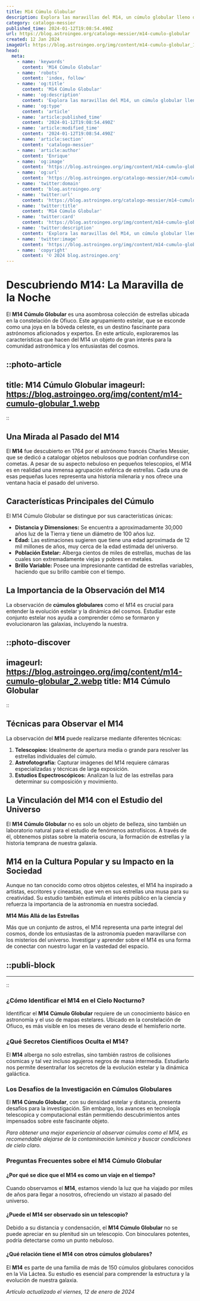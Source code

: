```yaml
---
title: M14 Cúmulo Globular
description: Explora las maravillas del M14, un cúmulo globular lleno de estrellas antiguas. Disfruta de datos astronómicos fascinantes y su historia cósmica.
category: catalogo-messier
published_time: 2024-01-12T19:08:54.490Z
url: https://blog.astroingeo.org/catalogo-messier/m14-cumulo-globular
created: 12 Jan 2024
imageUrl: https://blog.astroingeo.org/img/content/m14-cumulo-globular_1.webp
head:
  meta:
    - name: 'keywords'
      content: 'M14 Cúmulo Globular'
    - name: 'robots'
      content: 'index, follow'
    - name: 'og:title'
      content: 'M14 Cúmulo Globular'
    - name: 'og:description'
      content: 'Explora las maravillas del M14, un cúmulo globular lleno de estrellas antiguas. Disfruta de datos astronómicos fascinantes y su historia cósmica.'
    - name: 'og:type'
      content: 'article'
    - name: 'article:published_time'
      content: '2024-01-12T19:08:54.490Z'
    - name: 'article:modified_time'
      content: '2024-01-12T19:08:54.490Z'
    - name: 'article:section'
      content: 'catalogo-messier'
    - name: 'article:author'
      content: 'Enrique'
    - name: 'og:image'
      content: 'https://blog.astroingeo.org/img/content/m14-cumulo-globular_1.webp'
    - name: 'og:url'
      content: 'https://blog.astroingeo.org/catalogo-messier/m14-cumulo-globular'
    - name: 'twitter:domain'
      content: 'blog.astroingeo.org'
    - name: 'twitter:url'
      content: 'https://blog.astroingeo.org/catalogo-messier/m14-cumulo-globular'
    - name: 'twitter:title'
      content: 'M14 Cúmulo Globular'
    - name: 'twitter:card'
      content: 'https://blog.astroingeo.org/img/content/m14-cumulo-globular_1.webp'
    - name: 'twitter:description'
      content: 'Explora las maravillas del M14, un cúmulo globular lleno de estrellas antiguas. Disfruta de datos astronómicos fascinantes y su historia cósmica.'
    - name: 'twitter:image'
      content: 'https://blog.astroingeo.org/img/content/m14-cumulo-globular_1.webp'
    - name: 'copyright'
      content: '© 2024 blog.astroingeo.org'
---
```

# Descubriendo M14: La Maravilla de la Noche

El **M14 Cúmulo Globular** es una asombrosa colección de estrellas ubicada en la constelación de Ofiuco. Este agrupamiento estelar, que se esconde como una joya en la bóveda celeste, es un destino fascinante para astrónomos aficionados y expertos. En este artículo, exploraremos las características que hacen del M14 un objeto de gran interés para la comunidad astronómica y los entusiastas del cosmos.


::photo-article
---
title: M14 Cúmulo Globular
imageurl: https://blog.astroingeo.org/img/content/m14-cumulo-globular_1.webp
---
::


## Una Mirada al Pasado del M14

El **M14** fue descubierto en 1764 por el astrónomo francés Charles Messier, que se dedicó a catalogar objetos nebulosos que podrían confundirse con cometas. A pesar de su aspecto nebuloso en pequeños telescopios, el M14 es en realidad una inmensa agrupación esférica de estrellas. Cada una de esas pequeñas luces representa una historia milenaria y nos ofrece una ventana hacia el pasado del universo.

## Características Principales del Cúmulo

El M14 Cúmulo Globular se distingue por sus características únicas:

- **Distancia y Dimensiones:** Se encuentra a aproximadamente 30,000 años luz de la Tierra y tiene un diámetro de 100 años luz.
- **Edad:** Las estimaciones sugieren que tiene una edad aproximada de 12 mil millones de años, muy cerca de la edad estimada del universo.
- **Población Estelar:** Alberga cientos de miles de estrellas, muchas de las cuales son extremadamente viejas y pobres en metales.
- **Brillo Variable:** Posee una impresionante cantidad de estrellas variables, haciendo que su brillo cambie con el tiempo.

## La Importancia de la Observación del M14

La observación de **cúmulos globulares** como el M14 es crucial para entender la evolución estelar y la dinámica del cosmos. Estudiar este conjunto estelar nos ayuda a comprender cómo se formaron y evolucionaron las galaxias, incluyendo la nuestra. 


::photo-discover
---
imageurl: https://blog.astroingeo.org/img/content/m14-cumulo-globular_2.webp
title: M14 Cúmulo Globular
---
::


## Técnicas para Observar el M14

La observación del **M14** puede realizarse mediante diferentes técnicas:

1. **Telescopios:** Idealmente de apertura media o grande para resolver las estrellas individuales del cúmulo.
2. **Astrofotografía:** Capturar imágenes del M14 requiere cámaras especializadas y técnicas de larga exposición.
3. **Estudios Espectroscópicos:** Analizan la luz de las estrellas para determinar su composición y movimiento.

## La Vinculación del M14 con el Estudio del Universo

El **M14 Cúmulo Globular** no es solo un objeto de belleza, sino también un laboratorio natural para el estudio de fenómenos astrofísicos. A través de él, obtenemos pistas sobre la materia oscura, la formación de estrellas y la historia temprana de nuestra galaxia.

## M14 en la Cultura Popular y su Impacto en la Sociedad

Aunque no tan conocido como otros objetos celestes, el M14 ha inspirado a artistas, escritores y cineastas, que ven en sus estrellas una musa para su creatividad. Su estudio también estimula el interés público en la ciencia y refuerza la importancia de la astronomía en nuestra sociedad.

**M14 Más Allá de las Estrellas**

Más que un conjunto de astros, el M14 representa una parte integral del cosmos, donde los entusiastas de la astronomía pueden maravillarse con los misterios del universo. Investigar y aprender sobre el M14 es una forma de conectar con nuestro lugar en la vastedad del espacio.


  ::publi-block
  ---
  ---
  ::
  
  
### ¿Cómo Identificar el M14 en el Cielo Nocturno?

Identificar el **M14 Cúmulo Globular** requiere de un conocimiento básico en astronomía y el uso de mapas estelares. Ubicado en la constelación de Ofiuco, es más visible en los meses de verano desde el hemisferio norte.

### ¿Qué Secretos Científicos Oculta el M14?

El **M14** alberga no solo estrellas, sino también rastros de colisiones cósmicas y tal vez incluso agujeros negros de masa intermedia. Estudiarlo nos permite desentrañar los secretos de la evolución estelar y la dinámica galáctica.

### Los Desafíos de la Investigación en Cúmulos Globulares

El **M14 Cúmulo Globular**, con su densidad estelar y distancia, presenta desafíos para la investigación. Sin embargo, los avances en tecnología telescopica y computacional están permitiendo descubrimientos antes impensados sobre este fascinante objeto.

*Para obtener una mejor experiencia al observar cúmulos como el M14, es recomendable alejarse de la contaminación lumínica y buscar condiciones de cielo claro.*

### Preguntas Frecuentes sobre el M14 Cúmulo Globular

#### ¿Por qué se dice que el M14 es como un viaje en el tiempo?
Cuando observamos el **M14**, estamos viendo la luz que ha viajado por miles de años para llegar a nosotros, ofreciendo un vistazo al pasado del universo.

#### ¿Puede el M14 ser observado sin un telescopio?
Debido a su distancia y condensación, el **M14 Cúmulo Globular** no se puede apreciar en su plenitud sin un telescopio. Con binoculares potentes, podría detectarse como un punto nebuloso.

#### ¿Qué relación tiene el M14 con otros cúmulos globulares?
El **M14** es parte de una familia de más de 150 cúmulos globulares conocidos en la Vía Láctea. Su estudio es esencial para comprender la estructura y la evolución de nuestra galaxia.

_Artículo actualizado el viernes, 12 de enero de 2024_